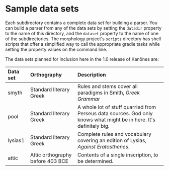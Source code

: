 # Sample data sets

Each subdirectory contains a complete data set for building a parser. You can build a parser from any of the data sets by setting the `datadir` property to the name of this directory, and the `dataset` property to the name of one of the subdirectories.  The morphology project's `scripts` directory has shell scripts that offer a simplified way to call the appropriate gradle tasks while setting the property values on the command line.

The data sets planned for inclusion here in the 1.0 release of Kanōnes are:

| Data set | Orthography                      | Description                                                                                                         |
|:---------|:---------------------------------|:--------------------------------------------------------------------------------------------------------------------|
| smyth    | Standard literary Greek          | Rules and stems cover all paradigms in Smith, *Greek Grammar*                                                       |
| pool     | Standard literary Greek          | A whole lot of stuff quarried from Perseus data sources. God only knows what might be in here. It's definitely big. |
| lysias1  | Standard literary Greek          | Complete rules and vocabulary covering an edition of Lysias, *Against Eratosthenes*.                                |
| attic    | Attic orthography before 403 BCE | Contents of a single inscription, to be determined.                                                                 |
